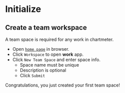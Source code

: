 # Initialize

## Create a team workspace
A team space is required for any work in chartmeter.

* Open [`home page`] in browser.
* Click `Workspace` to open **work** app.
* Click `New Team Space` and enter space info.
    * Space name must be unique
    * Description is optional
    * Click `Submit`

Congratulations, you just created your first team space!

[`home page`]: https://www.chart2char.com
